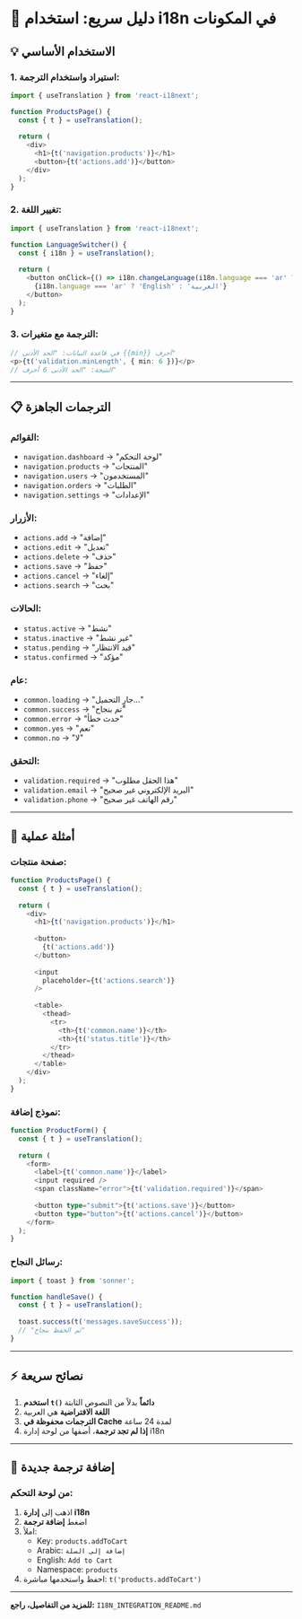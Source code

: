 # 🚀 دليل سريع: استخدام i18n في المكونات

## 💡 الاستخدام الأساسي

### 1. استيراد واستخدام الترجمة:
```typescript
import { useTranslation } from 'react-i18next';

function ProductsPage() {
  const { t } = useTranslation();
  
  return (
    <div>
      <h1>{t('navigation.products')}</h1>
      <button>{t('actions.add')}</button>
    </div>
  );
}
```

### 2. تغيير اللغة:
```typescript
import { useTranslation } from 'react-i18next';

function LanguageSwitcher() {
  const { i18n } = useTranslation();
  
  return (
    <button onClick={() => i18n.changeLanguage(i18n.language === 'ar' ? 'en' : 'ar')}>
      {i18n.language === 'ar' ? 'English' : 'العربية'}
    </button>
  );
}
```

### 3. الترجمة مع متغيرات:
```typescript
// في قاعدة البيانات: "الحد الأدنى {{min}} أحرف"
<p>{t('validation.minLength', { min: 6 })}</p>
// النتيجة: "الحد الأدنى 6 أحرف"
```

---

## 📋 الترجمات الجاهزة

### القوائم:
- `navigation.dashboard` → "لوحة التحكم"
- `navigation.products` → "المنتجات"
- `navigation.users` → "المستخدمون"
- `navigation.orders` → "الطلبات"
- `navigation.settings` → "الإعدادات"

### الأزرار:
- `actions.add` → "إضافة"
- `actions.edit` → "تعديل"
- `actions.delete` → "حذف"
- `actions.save` → "حفظ"
- `actions.cancel` → "إلغاء"
- `actions.search` → "بحث"

### الحالات:
- `status.active` → "نشط"
- `status.inactive` → "غير نشط"
- `status.pending` → "قيد الانتظار"
- `status.confirmed` → "مؤكد"

### عام:
- `common.loading` → "جارٍ التحميل..."
- `common.success` → "تم بنجاح"
- `common.error` → "حدث خطأ"
- `common.yes` → "نعم"
- `common.no` → "لا"

### التحقق:
- `validation.required` → "هذا الحقل مطلوب"
- `validation.email` → "البريد الإلكتروني غير صحيح"
- `validation.phone` → "رقم الهاتف غير صحيح"

---

## 🎯 أمثلة عملية

### صفحة منتجات:
```typescript
function ProductsPage() {
  const { t } = useTranslation();
  
  return (
    <div>
      <h1>{t('navigation.products')}</h1>
      
      <button>
        {t('actions.add')}
      </button>
      
      <input 
        placeholder={t('actions.search')}
      />
      
      <table>
        <thead>
          <tr>
            <th>{t('common.name')}</th>
            <th>{t('status.title')}</th>
          </tr>
        </thead>
      </table>
    </div>
  );
}
```

### نموذج إضافة:
```typescript
function ProductForm() {
  const { t } = useTranslation();
  
  return (
    <form>
      <label>{t('common.name')}</label>
      <input required />
      <span className="error">{t('validation.required')}</span>
      
      <button type="submit">{t('actions.save')}</button>
      <button type="button">{t('actions.cancel')}</button>
    </form>
  );
}
```

### رسائل النجاح:
```typescript
import { toast } from 'sonner';

function handleSave() {
  const { t } = useTranslation();
  
  toast.success(t('messages.saveSuccess'));
  // "تم الحفظ بنجاح"
}
```

---

## ⚡ نصائح سريعة

1. **استخدم `t()` دائماً** بدلاً من النصوص الثابتة
2. **اللغة الافتراضية** هي العربية
3. **الترجمات محفوظة في Cache** لمدة 24 ساعة
4. **إذا لم تجد ترجمة**، أضفها من لوحة إدارة i18n

---

## 🔧 إضافة ترجمة جديدة

### من لوحة التحكم:
1. اذهب إلى **إدارة i18n**
2. اضغط **إضافة ترجمة**
3. املأ:
   - Key: `products.addToCart`
   - Arabic: `إضافة إلى السلة`
   - English: `Add to Cart`
   - Namespace: `products`
4. احفظ واستخدمها مباشرة: `t('products.addToCart')`

---

**للمزيد من التفاصيل، راجع:** `I18N_INTEGRATION_README.md`

